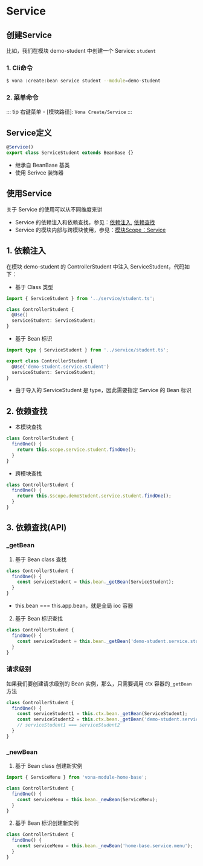# Service

## 创建Service

比如，我们在模块 demo-student 中创建一个 Service: `student`

### 1. Cli命令

``` bash
$ vona :create:bean service student --module=demo-student
```

### 2. 菜单命令

::: tip
右键菜单 - [模块路径]: `Vona Create/Service`
:::

## Service定义

``` typescript
@Service()
export class ServiceStudent extends BeanBase {}
```

- 继承自 BeanBase 基类
- 使用 Serivce 装饰器

## 使用Service

关于 Service 的使用可以从不同维度来讲
  * Service 的依赖注入和依赖查找，参见：[依赖注入](../ioc/dependency-injection.md), [依赖查找](../ioc/dependency-lookup.md)
  * Service 的模块内部与跨模块使用，参见：[模块Scope：Service](../scope/service.md)

## 1. 依赖注入

在模块 demo-student 的 ControllerStudent 中注入 ServiceStudent，代码如下：

* 基于 Class 类型

``` typescript
import { ServiceStudent } from '../service/student.ts';

class ControllerStudent {
  @Use()
  serviceStudent: ServiceStudent;
}
```

* 基于 Bean 标识

``` typescript
import type { ServiceStudent } from '../service/student.ts';

export class ControllerStudent {
  @Use('demo-student.service.student')
  serviceStudent: ServiceStudent;
}
```

- 由于导入的 ServiceStudent 是 type，因此需要指定 Service 的 Bean 标识

## 2. 依赖查找

* 本模块查找

``` typescript
class ControllerStudent {
  findOne() {
    return this.scope.service.student.findOne();
  }
}
```

* 跨模块查找

``` typescript
class ControllerStudent {
  findOne() {
    return this.$scope.demoStudent.service.student.findOne();
  }
}
```

## 3. 依赖查找(API)

### _getBean

1. 基于 Bean class 查找

``` typescript
class ControllerStudent {
  findOne() {
    const serviceStudent = this.bean._getBean(ServiceStudent);
  }
}
```

- this.bean === this.app.bean，就是全局 ioc 容器

2. 基于 Bean 标识查找

``` typescript
class ControllerStudent {
  findOne() {
    const serviceStudent = this.bean._getBean('demo-student.service.student');
  }
}
```

### 请求级别

如果我们要创建请求级别的 Bean 实例，那么，只需要调用 ctx 容器的`_getBean`方法

``` typescript
class ControllerStudent {
  findOne() {
    const serviceStudent1 = this.ctx.bean._getBean(ServiceStudent);
    const serviceStudent2 = this.ctx.bean._getBean('demo-student.service.student');
    // serviceStudent1 === serviceStudent2
  }
}
```

### _newBean

1. 基于 Bean class 创建新实例

``` typescript
import { ServiceMenu } from 'vona-module-home-base';

class ControllerStudent {
  findOne() {
    const serviceMenu = this.bean._newBean(ServiceMenu);
  }
}
```

2. 基于 Bean 标识创建新实例

``` typescript
class ControllerStudent {
  findOne() {
    const serviceMenu = this.bean._newBean('home-base.service.menu');
  }
}
```

